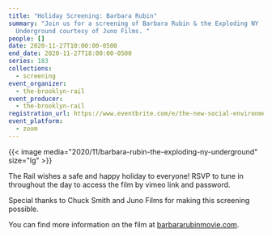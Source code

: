 ```yaml
---
title: "Holiday Screening: Barbara Rubin"
summary: "Join us for a screening of Barbara Rubin & the Exploding NY
  Underground courtesy of Juno Films. "
people: []
date: 2020-11-27T10:00:00-0500
end_date: 2020-11-27T18:00:00-0500
series: 183
collections:
  - screening
event_organizer:
  - the-brooklyn-rail
event_producer:
  - the-brooklyn-rail
registration_url: https://www.eventbrite.com/e/the-new-social-environment-183-holiday-screening-of-barbara-rubin-tickets-130037532761
event_platform:
  - zoom
---
```

{{< image media="2020/11/barbara-rubin-the-exploding-ny-underground" size="lg" >}}

The Rail wishes a safe and happy holiday to everyone! RSVP to tune in throughout the day to access the film by vimeo link and password. 

Special thanks to Chuck Smith and Juno Films for making this screening possible.

You can find more information on the film at [barbararubinmovie.com](https://barbararubinmovie.com/).